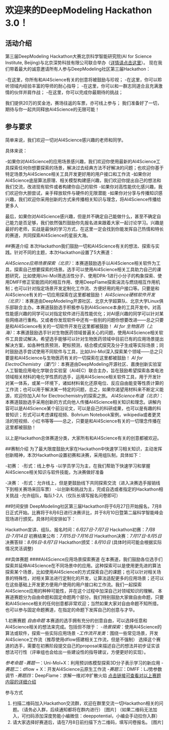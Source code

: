 # 欢迎来的DeepModeling Hackathon 3.0！
## 活动介绍
第三届DeepModeling Hackathon大赛北京科学智能研究院(AI for Science Institute, Beijing)与北京深势科技有限公司联合举办（[详情请点击这里](https://mp.weixin.qq.com/s?__biz=MzUxMDQwOTk4MA==&mid=2247497497&idx=1&sn=97499acbc2388e7ef7c6498b2caa89e1&chksm=f901da8ace76539ccea1fe3ed2b6f759fd22b1591ef8249a8f5ce2a278144334c91dc25a13bc&scene=21#wechat_redirect)）。
现在我们带着最大的诚意邀请所有人参与DeepModeling社区第三届Hackathon：

-在这里，你所有和AI4Science有关的创意将被鼓励与珍视；
-在这里，你可以聆听领域内经验丰富的导师的耐心指导；
-在这里，你可以和一群志同道合且充满激情的伙伴并肩作战；
-在这里，你可以完成你最期待的挑战；

我们提供20万的奖金池，赛场往返的车票，亦可线上参与；
我们准备好了一切，期待与你一起共同释放AI4Science的无限可能！

## 参与要求
简单来说，我们欢迎一切对AI4Science感兴趣的老师和同学。

具体来说：

-如果你对AI4Science的应用场景感兴趣，我们欢迎你使用最新的AI4Science工具探索任何你想要探索的场景，解决过去经典方法不好解决的问题；也欢迎你基于特定场景为AI4Science相关工具开发更好用的用户接口和工作流
-如果你对AI4Science底层算法原理、相关模型构建感兴趣，我们欢迎你提出自己的想法和我们交流，改进现有软件或者构建你自己的软件
-如果你对高性能优化感兴趣，我们欢迎你大胆尝试，亲手释放软件与硬件的无限潜能
-如果你对分享与传播知识感兴趣，我们欢迎你采用创新的方式来传播相关知识与理念，将AI4Science传播给更多人

最后，如果你对AI4Science感兴趣，但是并不确定自己能做什么，甚至不确定自己能力是否足够，我们依然强烈鼓励你先报名进来跟着大家一起讨论学习。兴趣是最好的老师，实战是最快的学习方式，在这里一定会找到你能发挥自己热情和特长的赛道，共同探索AI4Science的星辰大海。

##赛道介绍
本次Hackathon我们鼓励一切和AI4Science有关的想法、探索与实践。针对不同的主题，本次Hackathon设置了5大赛道：

*AI4Science应用场景探索（北京）*：本赛道鼓励选手以AI4Science相关软件为工具，探索自己想要探索的场景。选手可以使用AI4Science相关工具助力自己的课题研究，比如使用Uni-Mol筛选活性分子、使用DPA-1进行小分子的构象探索、使用DMFF修正官能团间的相互作用、使用DeepFlame探索湍流与燃烧相互作用机制；也可以针对指定场景开发定制化工作流、方便好用的用户接口等。只要是和AI4Science有关的一切应用探索在这里都被鼓励！
*AI4Science硬核软件开发（北京）*：本赛道由DeepModeling开源社区、北京大学超算队、北京大学Linux俱乐部联合主办。本赛道鼓励选手积极参与到AI4Science本身的工具开发中。对高性能感兴趣的同学可以对指定软件进行高性能优化；对AI感兴趣的同学可以针对某些网络进行重构。又或者你发现软件中还有一些别的问题你想要改进——总之只要是和AI4Science有关的一切软件开发在这里都被鼓励！
*AI for 生物医药（上海）*：本赛道鼓励选手针对生物医药领域普遍关心的问题，使用AI4Science相关软件工具尝试解决。希望选手能够可以针对生物医药领域中目前已有的应用场景提出解决方案，如各种性质预测，靶标预测，结合模式探究及分子生成等实际场景；同时鼓励选手尝试使用不同软件与工具，比如Uni-Mol深入探索某个领域——总之只要是和AI4Science与生物医药有关的一切探索在这里都被鼓励！
*AI for ElectroChemistry（厦门）*：本赛道由DeepModeling开源社区、嘉庚创新实验室人工智能应用电化学联合实验室（AI4EC）联合主办，旨在鼓励希望探索各类电池领域相关材料的电化学性质的选手，运用AI4Science相关软件工具，用于开发针对某一体系，或某一环境下，诸如材料氧化还原电位、反应自由能变等性质计算的工作流；也可以用于解决某一特定的问题，总之，如果你渴望用材料来不断定义能源，欢迎你加入AI for Electrochemistry的探索之旅。
*AI4Science布道（北京）*：本赛道鼓励选手采用创新的方式向他人传播AI4Science相关知识和理念。讲解内容可以是AI4Science某个前沿论文，可以是自己的科研成果，也可以是有趣的科普知识；形式可以考虑课程视频、Bohrium Notebook案例，wikipedia或者更灵活的短视频、小红书等等——总之，只要是和AI4Science有关的一切理念传播在这里都被鼓励！

以上是Hackathon总体赛道分类，大家所有和AI4Science有关的创意都被欢迎。

##赛制介绍
为了最大限度鼓励大家在Hackathon中快速学习相关知识，主动发挥创新精神，本次Hackathon设置初赛和决赛，采用组队制，具体如下：

-初赛：
  -形式：线上参与
  -以学员学习为主，在我们帮助下快速学习和掌握AI4Science相关知识与软件技能，为决赛做好准备

-决赛：
  -形式：允许线上，但是更鼓励线下共同探索交流（进入决赛选手报销线下到相关赛场来回车票）
  -以创新和挑战为主，完成自选或者指定的Hackathon相关挑战
-允许组队，每队1-2人（仅队长填写报名问卷即可）

##时间安排
DeepModeling社区第三届Hackathon将于6月27日开始报名，7月8日正式开始。比赛将于8月6日进行决赛评比，并于8月10日暨第二届科学智能峰会现场进行颁奖。具体时间安排如下：

Hackathon宣讲、组队、报名时间：*6月27日-7月7日*
Hackathon初赛：*7月8日-7月14日*
初赛结果公布：*7月15日-7月16日*
Hackathon决赛：*7月17日-8月5日*
决赛答辩：*8月6日-8月7日*
Hackathon颁奖：*8月10日*
  (具体时间可能会根据实际情况灵活调整)

##具体赛题
####AI4Science应用场景探索赛道
在本赛道，我们鼓励各位选手们探索并延伸AI4Science在不同场景中的应用。这种探索可以是使用更先进的算法探索某个场景，比如使用AI4Science的方式探索自己的课题；也可以针对相关场景的特殊性，对相关算法进行定制化的开发，让算法适配更多的应用场景；还可以在这些基础上开发更方便用户使用的用户接口和工作流。我们一起探索AI4Science应用的种种可能性，并在这个过程中加深自己对领域知识的理解。
本赛道赛题分为自由命题和固定命题两个部分。我们特别鼓励大家做自由命题，只要和AI4Science相关的任何创意都非常欢迎；当然如果大家对自由命题不知所措，也可以参与固定命题赛道，在指定的命题下发挥自己的创意与才华。

1.初赛赛题
*自由命题*
  本赛道的选手拥有充分的创意自由，可以选择任意和AI4Science相关的想法来完成。包括但不限于：
  -*场景探索*：使用AI4Science的算法或软件，探索一些实际应用场景
  -*工作流开发类*：围绕一些常见场景，开发AI4Science工作流（推荐使用dflow搭建相关工作流，但是不强制）
  选择这个赛道的选手，需要在初赛阶段提交自己的proposal来描述自己的想法并初步证实该想法可行性（评审组也会给出一些建设性的指导建议，方便更好的实现）。

*参考命题*
  -*赛题一*：Uni-Mol+X：利用预训练模型探索3D分子表示学习的新应用
  -*赛题二*：dflow + X：开发AI4Science云原生工作流
  -*赛题三*：DMFF：LJ势参数调节
  -*赛题四*：DeepFlame：求解一维对冲扩散火焰
[点击链接可查看对以上赛题内容的详细介绍](https://dptechnology.feishu.cn/docx/G5IAdItjIonSi1xG8HBc6IWbnEb?from=from_copylink)

参与方式
1. 扫描二维码加入Hackathon交流群，欢迎在群里交流一切Hackathon相关的问题。（请务必入群，后续通知都将在群内进行）
[图片]
（如果二维码无法加入，可扫码添加深度势能小编微信：deeppotential，小编会手动拉你入群）
2. 请大家选择好赛道后，请在7月8日前扫描下方二维码，填写问卷报名。
[图片]

